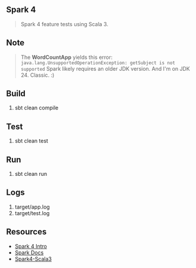 Spark 4
-------
>Spark 4 feature tests using Scala 3.

Note
----
>The **WordCountApp** yields this error: ```java.lang.UnsupportedOperationException: getSubject is not supported```
>Spark likely requires an older JDK version. And I'm on JDK 24. Classic. :)

Build
-----
1. sbt clean compile

Test
----
1. sbt clean test

Run
---
1. sbt clean run

Logs
----
1. target/app.log
2. target/test.log

Resources
---------
* [Spark 4 Intro](https://www.databricks.com/blog/introducing-apache-spark-40)
* [Spark Docs](https://spark.apache.org/docs/latest/)
* [Spark4-Scala3](https://vincenzobaz.github.io/spark-scala3/)